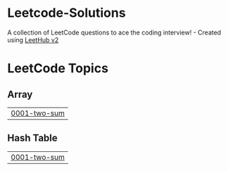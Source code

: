 # Leetcode-Solutions
A collection of LeetCode questions to ace the coding interview! - Created using [LeetHub v2](https://github.com/arunbhardwaj/LeetHub-2.0)

<!---LeetCode Topics Start-->
# LeetCode Topics
## Array
|  |
| ------- |
| [0001-two-sum](https://github.com/sai-abhisek-sahoo-1919/Leetcode-Solutions/tree/master/0001-two-sum) |
## Hash Table
|  |
| ------- |
| [0001-two-sum](https://github.com/sai-abhisek-sahoo-1919/Leetcode-Solutions/tree/master/0001-two-sum) |
<!---LeetCode Topics End-->